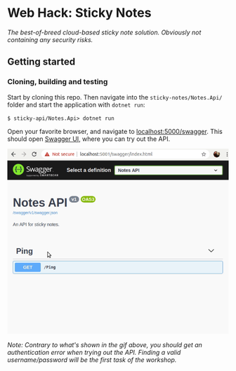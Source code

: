 Web Hack: Sticky Notes
======================
_The best-of-breed cloud-based sticky note solution. Obviously not containing any security risks._

Getting started
---------------

### Cloning, building and testing
Start by cloning this repo. Then navigate into the `sticky-notes/Notes.Api/` folder and start the application with `dotnet run`:
```shell
$ sticky-api/Notes.Api> dotnet run
```

Open your favorite browser, and navigate to [localhost:5000/swagger](http://localhost:5000/swagger). This should open [Swagger UI](https://swagger.io/tools/swagger-ui/), where you can try out the API.

![Animation showing how to use Swagger UI](Images/notes-api-swagger.gif)

_Note: Contrary to what's shown in the gif above, you should get an authentication error when trying out the API. Finding a valid username/password will be the first task of the workshop._
